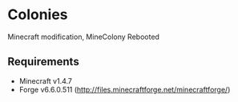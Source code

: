 Colonies
==========


Minecraft modification, MineColony Rebooted

Requirements
------------
* Minecraft v1.4.7
* Forge v6.6.0.511 (http://files.minecraftforge.net/minecraftforge/)
